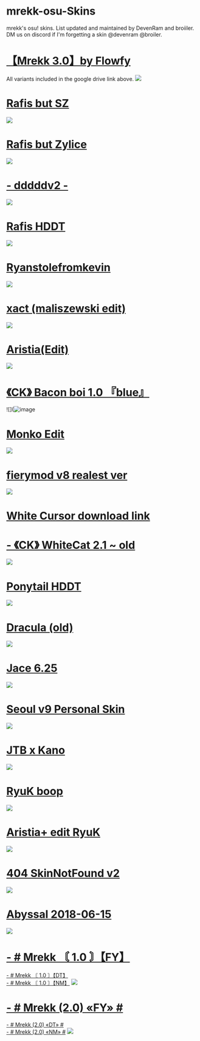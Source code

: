 # mrekk-osu-Skins
mrekk's osu! skins. List updated and maintained by DevenRam and broiiler. DM us on discord if I'm forgetting a skin @devenram @broiler.

# [【Mrekk 3.0】by Flowfy](https://drive.google.com/drive/folders/1H_KeIKxLPdFMkkehJIU4C_43kth-U9wk)
All variants included in the google drive link above.
![](https://i.imgur.com/FoMbCzw.png)

# [Rafis but SZ](https://mega.nz/file/nldlHYBa#oEZflF9oFj2BnmV4y5O2Jgp8wDd4aqvONfO029zWd3c)
![](https://i.imgur.com/JJzb9Jk.png)

# [Rafis but Zylice](https://drive.google.com/file/d/1F8bTLucNfErBZYDjwI3Z67RrYbuNhaTJ/view)
![](https://i.imgur.com/fHCVrSz.png)

# [- dddddv2 -](https://mega.nz/file/JGgQwTqB#KPl0hAYEWxrTc0ZayUpjx9OCG3QRn6z3OknbOGBnHqM)
![](https://camo.githubusercontent.com/a5fb97edd4ab9f0c0a8f28141cbfe51f9303eb4e0754c3db2e650d3544fc9020/68747470733a2f2f6f73752e7070792e73682f73732f3131383630393836)

# [Rafis HDDT](https://drive.google.com/uc?export=download&id=1hHzgI3DfKLLg6VxKYDPT3kYqXERDM96o)
![](https://i.imgur.com/YULitvx.png)

# [Ryanstolefromkevin](https://mega.nz/file/0Pxx2JZQ#HKrPw2FBQQeM3OIGxhKGeToOFxFMLlYFF8O6QGTHPmk)
![](https://i.imgur.com/HFnVQJx.png)

# [xact (maliszewski edit)](https://cdn.discordapp.com/attachments/878013440810172456/998513299794706432/xact.osk)
![](https://osu.ppy.sh/ss/17982547/d29a)

# [Aristia(Edit)](https://drive.google.com/file/d/1_Y7LEgOpBK9QnEBwqPV20vatdd_xfU6w/view?usp=sharing)

![](https://i.imgur.com/rYiU1n2.png)

# [《CK》 Bacon boi 1.0 『blue』](https://joofixd.s-ul.eu/Idc2Mdek)
![](![image](https://user-images.githubusercontent.com/47702237/179339904-eb325c4a-6daa-4c77-9ada-d14b1ccb82f1.png)

# [Monko Edit](https://rektygon.s-ul.eu/LpO3ZXOQ)
![](https://i.imgur.com/8tXwDP0.jpg)

# [fierymod v8 realest ver](https://www.mediafire.com/file/4ryl6qqet0xs9nc/fierymod_v8_realest_ver.osk/file) 
![](https://i.imgur.com/Vv4Jgr1.png)

# [White Cursor download link](https://drive.google.com/drive/folders/1EYv4s6YAJBmIknfP72TzSvjmUBRuc4Sh)

# [- 《CK》 WhiteCat 2.1 ~ old](https://www.mediafire.com/file/slctyhdrt8q7mhw/-_%25E3%2580%258ACK%25E3%2580%258B_WhiteCat_2.1_%257E_old.osk/file)
![](https://i.imgur.com/rZckbMN.png)
# [Ponytail HDDT](https://gerwi2.s-ul.eu/UpwA6ZsP)
![](https://i.imgur.com/o9VRoFm.png)

# [Dracula (old)](https://www.dropbox.com/s/n57ci29mq0ni815/dracula_final.osk?dl=1)
![](https://skins.osuck.net/uploads/posts/2018-09/1537800520_oqggtfn.jpg)

# [Jace 6.25](https://download2062.mediafire.com/sgw45zsh33cg/r4mclu4kgr600n7/Jace+6.25.osk)
![](https://skins.osuck.net/uploads/posts/2019-07/1563799041_3.jpg)

# [Seoul v9 Personal Skin](https://shigeskinss.s-ul.eu/csrv6H29)
![](https://i.imgur.com/RBEwdpq.png)

# [JTB x Kano](https://puu.sh/F13i5/33ef85de62.osk)
![](https://osu.ppy.sh/ss/15436713/7524)

# [RyuK boop](https://cdn.discordapp.com/attachments/427214130756452353/697696460267061319/boop.osk)
![](https://camo.githubusercontent.com/1baf3104e3be52fbdae1c27a8ed9b55073d0459e/68747470733a2f2f6f73752e7070792e73682f73732f31343733333935372f36636365)

# [Aristia+ edit RyuK](https://download1642.mediafire.com/xwevs8y6vcsg/fmmuq6020lb8sda/Aristia%28Edit%29%2Btrail.osk)
![](https://skins.osuck.net/uploads/posts/2019-07/1561975230_screenshot5519.jpg)

# [404 SkinNotFound v2](https://joofixd.s-ul.eu/Ia93XGt5)
![](https://camo.githubusercontent.com/7a0cf2b830c8f7813f190af0e00575ca13b4e5e0/68747470733a2f2f6f73752e7070792e73682f73732f31333438383938392f61373661)

# [Abyssal 2018-06-15](https://osuskins.net/download/uqQipHZ)
![](https://osuskins.net/screenshots/uqQipHZ.jpg)

# [- # Mrekk 〘 1.0 〙【FY】](https://drive.google.com/uc?export=download&id=11VY0ResQ2AT-48AhAHsGyOvu9jaPGHP5)
[- # Mrekk 〘 1.0 〙【DT】](https://drive.google.com/uc?export=download&id=1zpB8L-wE9HJbDLvDKh--g8n2QMJCDuAi)\
[- # Mrekk 〘 1.0 〙【NM】](https://drive.google.com/uc?export=download&id=1KyfzDBexpJuncrHrVJ5ETZrH3_2IbGYy)
![](https://skins.osuck.net/uploads/posts/2021-01/1611739146_screenshot9120.jpg)

# [- # Mrekk (2.0) «FY» #](https://drive.google.com/uc?export=download&id=1YVcvs2a4_u0UgFnWbdQK9-Uj2nqTbSHW)
[- # Mrekk (2.0) «DT» #](https://drive.google.com/uc?export=download&id=1413Gc_22h5eQ7-Tw6zF_VxHBo_O3ioFZ)\
[- # Mrekk (2.0) «NM» #](https://drive.google.com/uc?export=download&id=1G9_uXY4cCtpKbGjt_zzrPTRY-isCuqUK)
![](https://i.imgur.com/jydYbHP.png)

